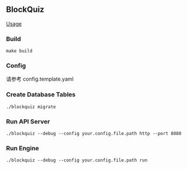 ## BlockQuiz

[Usage](./pages/usage.html)

### Build

```shell script
make build
```

### Config

请参考 config.template.yaml

### Create Database Tables

```shell script
./blockquiz migrate
```

### Run API Server

```shell script
./blockquiz --debug --config your.config.file.path http --port 8080
````

### Run Engine

```shell script
./blockquiz --debug --config your.config.file.path run
````

